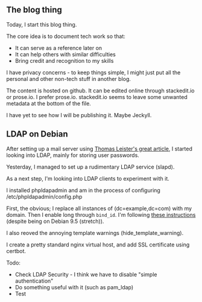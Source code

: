 ## The blog thing

Today, I start this blog thing.

The core idea is to document tech work so that:
- It can serve as a reference later on
- It can help others with similar difficulties
- Bring credit and recognition to my skills

I have privacy concerns - to keep things simple, I might just put all the personal and other non-tech stuff in another blog.

The content is hosted on github. It can be edited online through stackedit.io or prose.io. I prefer prose.io. stackedit.io seems to leave some unwanted metadata at the bottom of the file. 

I have yet to see how I will be publishing it. Maybe Jeckyll.


## LDAP on Debian

After setting up a mail server using [Thomas Leister's great article](https://thomas-leister.de/en/mailserver-debian-stretch/), I started looking into LDAP, mainly for storing user passwords.

Yesterday, I managed to set up a rudimentary LDAP service (slapd).

As a next step, I'm looking into LDAP clients to experiment with it.

I installed phpldapadmin and am in the process of configuring /etc/phpldapadmin/config.php 

First, the obvious; I replace all instances of (dc=example,dc=com) with my domain. Then I enable long through `bind_id`. I'm following [these instructions](https://www.digitalocean.com/community/tutorials/how-to-install-and-configure-openldap-and-phpldapadmin-on-ubuntu-16-04) (despite being on Debian 9.5 (stretch)).

I also reoved the annoying template warnings (hide_template_warning).

I create a pretty standard nginx virtual host, and add SSL certificate using certbot.

Todo:
 - Check LDAP Security - I think we have to disable "simple authentication"
 - Do something useful with it (such as pam_ldap)
 - Test

